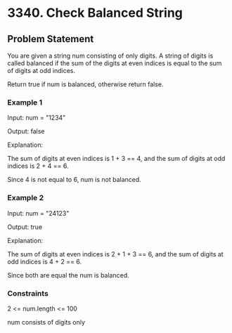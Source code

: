 # 3340. Check Balanced String

## Problem Statement

You are given a string num consisting of only digits. A string of digits is called balanced if the sum of the digits at even indices is equal to the sum of digits at odd indices.

Return true if num is balanced, otherwise return false.

### Example 1

Input: num = "1234"

Output: false

Explanation:

The sum of digits at even indices is 1 + 3 == 4, and the sum of digits at odd indices is 2 + 4 == 6.

Since 4 is not equal to 6, num is not balanced.

### Example 2

Input: num = "24123"

Output: true

Explanation:

The sum of digits at even indices is 2 + 1 + 3 == 6, and the sum of digits at odd indices is 4 + 2 == 6.

Since both are equal the num is balanced.

### Constraints

2 <= num.length <= 100

num consists of digits only
